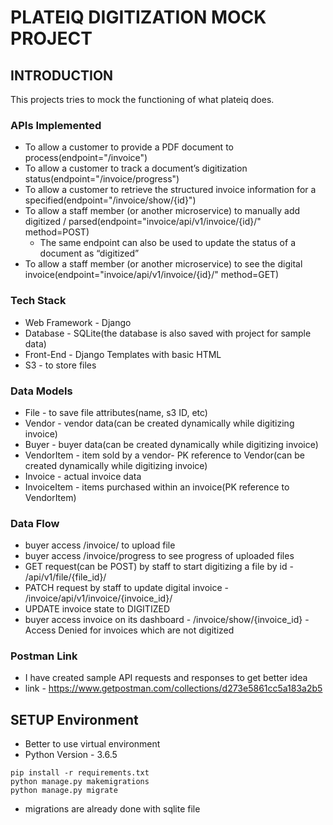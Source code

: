 # PLATEIQ DIGITIZATION MOCK PROJECT
## INTRODUCTION
This projects tries to mock the functioning of what plateiq does.
### APIs Implemented

- To allow a customer to provide a PDF document to process(endpoint="/invoice")
- To allow a customer to track a document’s digitization status(endpoint="/invoice/progress")
- To allow a customer to retrieve the structured invoice information for a specified(endpoint="/invoice/show/{id}")
- To allow a staff member (or another microservice) to manually add digitized / parsed(endpoint="invoice/api/v1/invoice/{id}/" method=POST)
  - The same endpoint can also be used to update the status of a document as “digitized”
- To allow a staff member (or another microservice) to see the digital invoice(endpoint="invoice/api/v1/invoice/{id}/" method=GET)

### Tech Stack
- Web Framework - Django
- Database - SQLite(the database is also saved with project for sample data)
- Front-End - Django Templates with basic HTML
- S3 - to store files

### Data Models
- File - to save file attributes(name, s3 ID, etc)
- Vendor - vendor data(can be created dynamically while digitizing invoice)
- Buyer - buyer data(can be created dynamically while digitizing invoice)
- VendorItem - item sold by a vendor- PK reference to Vendor(can be created dynamically while digitizing invoice)
- Invoice - actual invoice data
- InvoiceItem - items purchased within an invoice(PK reference to VendorItem)

### Data Flow
- buyer access /invoice/ to upload file
- buyer access /invoice/progress to see progress of uploaded files
- GET request(can be POST) by staff to start digitizing a file by id - /api/v1/file/{file_id}/
- PATCH request by staff to update digital invoice - /invoice/api/v1/invoice/{invoice_id}/
- UPDATE invoice state to DIGITIZED
- buyer access invoice on its dashboard - /invoice/show/{invoice_id} - Access Denied for invoices which are not digitized

### Postman Link
- I have created sample API requests and responses to get better idea
- link - https://www.getpostman.com/collections/d273e5861cc5a183a2b5

## SETUP Environment
- Better to use virtual environment
- Python Version - 3.6.5

```
pip install -r requirements.txt
python manage.py makemigrations
python manage.py migrate
```
- migrations are already done with sqlite file
